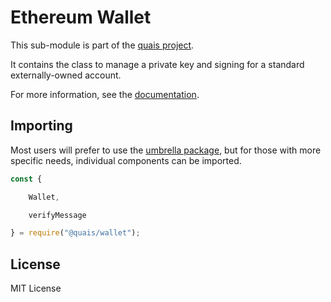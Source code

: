 Ethereum Wallet
===============

This sub-module is part of the [quais project](https://github.com/quais-io/quais.js).

It contains the class to manage a private key and signing for a standard
externally-owned account.

For more information, see the [documentation](https://docs.quais.io/v5/api/signer/#Wallet).


Importing
---------

Most users will prefer to use the [umbrella package](https://www.npmjs.com/package/quais),
but for those with more specific needs, individual components can be imported.

```javascript
const {

    Wallet,

    verifyMessage

} = require("@quais/wallet");
```


License
-------

MIT License
